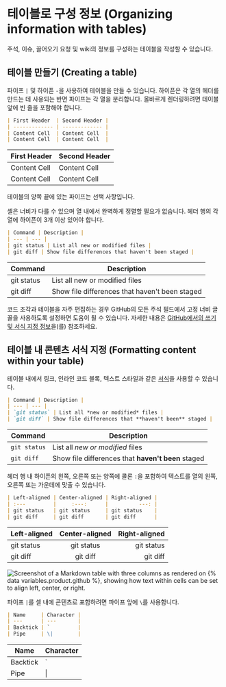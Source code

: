 # 테이블로 구성 정보 (Organizing information with tables)
주석, 이슈, 끌어오기 요청 및 wiki의 정보를 구성하는 테이블을 작성할 수 있습니다.

## 테이블 만들기 (Creating a table)

파이프 `|` 및 하이픈 `-`을 사용하여 테이블을 만들 수 있습니다. 하이픈은 각 열의 헤더를 만드는 데 사용되는 반면 파이프는 각 열을 분리합니다. 올바르게 렌더링하려면 테이블 앞에 빈 줄을 포함해야 합니다.

```markdown
| First Header  | Second Header |
| ------------- | ------------- |
| Content Cell  | Content Cell  |
| Content Cell  | Content Cell  |
```

| First Header  | Second Header |
| ------------- | ------------- |
| Content Cell  | Content Cell  |
| Content Cell  | Content Cell  |

테이블의 양쪽 끝에 있는 파이프는 선택 사항입니다.

셀은 너비가 다를 수 있으며 열 내에서 완벽하게 정렬할 필요가 없습니다. 헤더 행의 각 열에 하이픈이 3개 이상 있어야 합니다.

```markdown
| Command | Description |
| --- | --- |
| git status | List all new or modified files |
| git diff | Show file differences that haven't been staged |
```

| Command | Description |
| --- | --- |
| git status | List all new or modified files |
| git diff | Show file differences that haven't been staged |

코드 조각과 테이블을 자주 편집하는 경우 GitHub의 모든 주석 필드에서 고정 너비 글꼴을 사용하도록 설정하면 도움이 될 수 있습니다. 자세한 내용은 [GitHub에서의 쓰기 및 서식 지정 정보](https://docs.github.com/ko/get-started/writing-on-github/getting-started-with-writing-and-formatting-on-github/about-writing-and-formatting-on-github#enabling-fixed-width-fonts-in-the-editor)을(를) 참조하세요.

## 테이블 내 콘텐츠 서식 지정 (Formatting content within your table)

테이블 내에서 링크, 인라인 코드 블록, 텍스트 스타일과 같은 [서식](https://docs.github.com/ko/get-started/writing-on-github/getting-started-with-writing-and-formatting-on-github/basic-writing-and-formatting-syntax)을 사용할 수 있습니다.

```markdown
| Command | Description |
| --- | --- |
| `git status` | List all *new or modified* files |
| `git diff` | Show file differences that **haven't been** staged |
```

| Command | Description |
| --- | --- |
| `git status` | List all *new or modified* files |
| `git diff` | Show file differences that **haven't been** staged |

헤더 행 내 하이픈의 왼쪽, 오른쪽 또는 양쪽에 콜론 `:`을 포함하여 텍스트를 열의 왼쪽, 오른쪽 또는 가운데에 맞출 수 있습니다.

```markdown
| Left-aligned | Center-aligned | Right-aligned |
| :---         |     :---:      |          ---: |
| git status   | git status     | git status    |
| git diff     | git diff       | git diff      |
```

| Left-aligned | Center-aligned | Right-aligned |
| :---         |     :---:      |          ---: |
| git status   | git status     | git status    |
| git diff     | git diff       | git diff      |

![Screenshot of a Markdown table with three columns as rendered on {% data variables.product.github %}, showing how text within cells can be set to align left, center, or right.](/assets/images/help/writing/table-aligned-text-rendered.png)

파이프 `|`를 셀 내에 콘텐츠로 포함하려면 파이프 앞에 `\`를 사용합니다.

```markdown
| Name     | Character |
| ---      | ---       |
| Backtick | `         |
| Pipe     | \|        |
```

| Name     | Character |
| ---      | ---       |
| Backtick | `         |
| Pipe     | \|        |